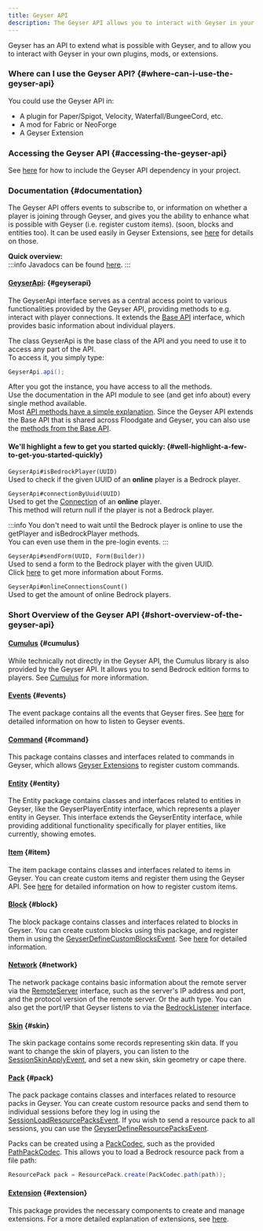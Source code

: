 ```yaml
---
title: Geyser API
description: The Geyser API allows you to interact with Geyser in your own plugins, mods, or extensions.
---
```


Geyser has an API to extend what is possible with Geyser, and to allow you to interact with Geyser in your own plugins, mods, or extensions.

### Where can I use the Geyser API? {#where-can-i-use-the-geyser-api}
You could use the Geyser API in:
- A plugin for Paper/Spigot, Velocity, Waterfall/BungeeCord, etc.
- A mod for Fabric or NeoForge
- A Geyser Extension

### Accessing the Geyser API {#accessing-the-geyser-api}
See [here](/wiki/geyser/getting-started-with-the-api) for how to include the Geyser API dependency in your project.

### Documentation {#documentation}

The Geyser API offers events to subscribe to, or information on whether a player is joining through Geyser, and gives you the ability to enhance what is possible with Geyser (i.e. register custom items).
(soon, blocks and entities too).
It can be used easily in Geyser Extensions, see [here](/wiki/geyser/extensions) for details on those.

**Quick overview:**   
:::info
    Javadocs can be found <a href="https://repo.opencollab.dev/javadoc/maven-snapshots/org/geysermc/geyser/api/latest">here</a>.
:::

#### [GeyserApi](https://github.com/GeyserMC/Geyser/blob/master/api/src/main/java/org/geysermc/geyser/api/GeyserApi.java): {#geyserapi}
The GeyserApi interface serves as a central access point to various functionalities provided by the Geyser API, providing methods to e.g. interact with player connections.
It extends the [Base API](https://github.com/GeyserMC/api/blob/master/base/src/main/java/org/geysermc/api/GeyserApiBase.java) interface, which provides basic information about individual players.

The class GeyserApi is the base class of the API and you need to use it to access any part of the API.  
To access it, you simply type:
```java
GeyserApi.api();
```

After you got the instance, you have access to all the methods.  
Use the documentation in the API module to see (and get info about) every single method available.  
Most [API methods have a simple explanation](https://github.com/GeyserMC/Geyser/blob/master/api/src/main/java/org/geysermc/geyser/api/GeyserApi.java).
Since the Geyser API extends the Base API that is shared across Floodgate and Geyser, you can also use the [methods from the Base API](https://github.com/GeyserMC/api/blob/master/base/src/main/java/org/geysermc/api/GeyserApiBase.java).


#### We'll highlight a few to get you started quickly: {#well-highlight-a-few-to-get-you-started-quickly}
`GeyserApi#isBedrockPlayer(UUID)`  
Used to check if the given UUID of an **online** player is a Bedrock player.

`GeyserApi#connectionByUuid(UUID)`  
Used to get the [Connection](https://github.com/GeyserMC/api/blob/master/base/src/main/java/org/geysermc/api/connection/Connection.java) of an **online** player.  
This method will return null if the player is not a Bedrock player.

:::info
    You don't need to wait until the Bedrock player is online to use the getPlayer and isBedrockPlayer methods.  
    You can even use them in the pre-login events.
:::

`GeyserApi#sendForm(UUID, Form(Builder))`  
Used to send a form to the Bedrock player with the given UUID.  
Click [here](/wiki/geyser/forms/) to get more information about Forms.

`GeyserApi#onlineConnectionsCount()`  
Used to get the amount of online Bedrock players.

### Short Overview of the Geyser API {#short-overview-of-the-geyser-api}

#### [Cumulus](https://github.com/GeyserMC/Cumulus/tree/master/src/main/java/org/geysermc/cumulus) {#cumulus}
While technically not directly in the Geyser API, the Cumulus library is also provided by the Geyser API. 
It allows you to send Bedrock edition forms to players. See [Cumulus](/wiki/geyser/forms/) for more information.

#### [Events](https://github.com/GeyserMC/Geyser/tree/master/api/src/main/java/org/geysermc/geyser/api/event) {#events}
The event package contains all the events that Geyser fires. See [here](/wiki/geyser/events) for detailed information on how to listen to Geyser events.

#### [Command](https://github.com/GeyserMC/Geyser/tree/master/api/src/main/java/org/geysermc/geyser/api/command) {#command}
This package contains classes and interfaces related to commands in Geyser, which allows [Geyser Extensions](/wiki/geyser/extensions) to register custom commands.

#### [Entity](https://github.com/GeyserMC/Geyser/tree/master/api/src/main/java/org/geysermc/geyser/api/entity) {#entity}
The Entity package contains classes and interfaces related to entities in Geyser, like the GeyserPlayerEntity interface, 
which represents a player entity in Geyser. This interface extends the GeyserEntity interface, while providing additional functionality specifically for player entities, 
like currently, showing emotes.

#### [Item](https://github.com/GeyserMC/Geyser/tree/master/api/src/main/java/org/geysermc/geyser/api/item) {#item}
The item package contains classes and interfaces related to items in Geyser. You can create custom items and register them using the Geyser API.
See [here](/wiki/geyser/custom-items) for detailed information on how to register custom items.

#### [Block](https://github.com/GeyserMC/Geyser/tree/master/api/src/main/java/org/geysermc/geyser/api/block) {#block}
The block package contains classes and interfaces related to blocks in Geyser. You can create custom blocks using this package, and register them in using the [GeyserDefineCustomBlocksEvent](https://github.com/GeyserMC/Geyser/blob/master/api/src/main/java/org/geysermc/geyser/api/event/lifecycle/GeyserDefineCustomBlocksEvent.java).
See [here](/wiki/geyser/custom-blocks) for detailed information.

#### [Network](https://github.com/GeyserMC/Geyser/tree/master/api/src/main/java/org/geysermc/geyser/api/network) {#network}
The network package contains basic information about the remote server via the 
[RemoteServer](https://github.com/GeyserMC/Geyser/blob/master/api/src/main/java/org/geysermc/geyser/api/network/RemoteServer.java)
interface, such as the server's IP address and port, and the protocol version of the remote server. Or the auth type.
You can also get the port/IP that Geyser listens to via the [BedrockListener](https://github.com/GeyserMC/Geyser/blob/master/api/src/main/java/org/geysermc/geyser/api/network/BedrockListener.java) interface.

#### [Skin](https://github.com/GeyserMC/Geyser/tree/master/api/src/main/java/org/geysermc/geyser/api/skin) {#skin}
The skin package contains some records representing skin data. If you want to change the skin of players, you can listen to the [SessionSkinApplyEvent](https://github.com/GeyserMC/Geyser/blob/master/api/src/main/java/org/geysermc/geyser/api/event/bedrock/SessionSkinApplyEvent.java), and set a new skin, skin geometry or cape there.

#### [Pack](https://github.com/GeyserMC/Geyser/tree/master/api/src/main/java/org/geysermc/geyser/api/pack) {#pack}
The pack package contains classes and interfaces related to resource packs in Geyser. You can create custom resource packs and send them to individual sessions before they log in using the [SessionLoadResourcePacksEvent](https://github.com/GeyserMC/Geyser/blob/master/api/src/main/java/org/geysermc/geyser/api/event/bedrock/SessionLoadResourcePacksEvent.java).
If you wish to send a resource pack to all sessions, you can use the [GeyserDefineResourcePacksEvent](https://github.com/GeyserMC/Geyser/blob/master/api/src/main/java/org/geysermc/geyser/api/event/lifecycle/GeyserDefineResourcePacksEvent.java).

Packs can be created using a [PackCodec](https://github.com/GeyserMC/Geyser/blob/master/api/src/main/java/org/geysermc/geyser/api/pack/PackCodec.java), such as the provided [PathPackCodec](https://github.com/GeyserMC/Geyser/blob/master/api/src/main/java/org/geysermc/geyser/api/pack/PathPackCodec.java).
This allows you to load a Bedrock resource pack from a file path:
```java
ResourcePack pack = ResourcePack.create(PackCodec.path(path));
```

#### [Extension](https://github.com/GeyserMC/Geyser/tree/master/api/src/main/java/org/geysermc/geyser/api/extension) {#extension}
This package provides the necessary components to create and manage extensions.
For a more detailed explanation of extensions, see [here](/wiki/geyser/extensions).
